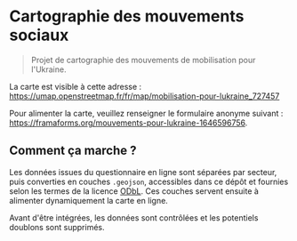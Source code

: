 # Cartographie des mouvements sociaux

> Projet de cartographie des mouvements de mobilisation pour l'Ukraine.

La carte est visible à cette adresse : <https://umap.openstreetmap.fr/fr/map/mobilisation-pour-lukraine_727457>

Pour alimenter la carte, veuillez renseigner le formulaire anonyme suivant : <https://framaforms.org/mouvements-pour-lukraine-1646596756>.

## Comment ça marche ?

Les données issues du questionnaire en ligne sont séparées par secteur, puis converties en couches `.geojson`, accessibles dans ce dépôt et fournies selon les termes de la licence [ODbL](https://spdx.org/licenses/ODbL-1.0.html#licenseText). Ces couches servent ensuite à alimenter dynamiquement la carte en ligne.

Avant d'être intégrées, les données sont contrôlées et les potentiels doublons sont supprimés.
